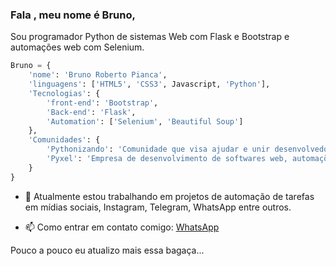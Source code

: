 ### Fala <devs/>, meu nome é Bruno,

Sou programador Python de sistemas Web com Flask e Bootstrap e automações web com Selenium.

```python
Bruno = {
    'nome': 'Bruno Roberto Pianca',
    'linguagens': ['HTML5', 'CSS3', Javascript, 'Python'],
    'Tecnologias': {
        'front-end': 'Bootstrap',
        'Back-end': 'Flask',
        'Automation': ['Selenium', 'Beautiful Soup']
    },
    'Comunidades': {
        'Pythonizando': 'Comunidade que visa ajudar e unir desenvolvedores no Brasil e no mundo em busca de networking e compartilhar conhecimento.',
        'Pyxel': 'Empresa de desenvolvimento de softwares web, automações e BOTs.'
    }
}
```

- 🔭 Atualmente estou trabalhando em projetos de automação de tarefas em mídias sociais, Instagram, Telegram, WhatsApp entre outros.

- 📫 Como entrar em contato comigo: [WhatsApp](whats.link/obrunozap)

Pouco a pouco eu atualizo mais essa bagaça...

<!--
**obrunodev/obrunodev** is a ✨ _special_ ✨ repository because its `README.md` (this file) appears on your GitHub profile.

Here are some ideas to get you started:

- 🔭 I’m currently working on ...
- 🌱 I’m currently learning ...
- 👯 I’m looking to collaborate on ...
- 🤔 I’m looking for help with ...
- 💬 Ask me about ...
- 📫 How to reach me: ...
- 😄 Pronouns: ...
- ⚡ Fun fact: ...
-->
